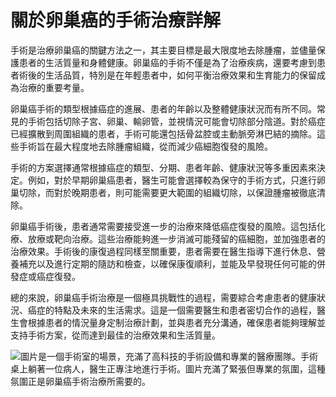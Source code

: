 # 關於卵巢癌的手術治療詳解 

手術是治療卵巢癌的關鍵方法之一，其主要目標是最大限度地去除腫瘤，並儘量保護患者的生活質量和身體健康。卵巢癌的手術不僅是為了治療疾病，還要考慮到患者術後的生活品質，特別是在年輕患者中，如何平衡治療效果和生育能力的保留成為治療的重要考量。

卵巢癌手術的類型根據癌症的進展、患者的年齡以及整體健康狀況而有所不同。常見的手術包括切除子宮、卵巢、輸卵管，並視情況可能會切除部分陰道。對於癌症已經擴散到周圍組織的患者，手術可能還包括骨盆腔或主動脈旁淋巴結的摘除。這些手術旨在最大程度地去除腫瘤組織，從而減少癌細胞復發的風險。

手術的方案選擇通常根據癌症的類型、分期、患者年齡、健康狀況等多重因素來決定。例如，對於早期卵巢癌患者，醫生可能會選擇較為保守的手術方式，只進行卵巢切除，而對於晚期患者，則可能需要更大範圍的組織切除，以保證腫瘤被徹底清除。

卵巢癌手術後，患者通常需要接受進一步的治療來降低癌症復發的風險。這包括化療、放療或靶向治療。這些治療能夠進一步消滅可能殘留的癌細胞，並加強患者的治療效果。手術後的康復過程同樣至關重要，患者需要在醫生指導下進行休息、營養補充以及進行定期的隨訪和檢查，以確保康復順利，並能及早發現任何可能的併發症或癌症復發。

總的來說，卵巢癌手術治療是一個極具挑戰性的過程，需要綜合考慮患者的健康狀況、癌症的特點及未來的生活需求。這是一個需要醫生和患者密切合作的過程，醫生會根據患者的情況量身定制治療計劃，並與患者充分溝通，確保患者能夠理解並支持手術方案，從而達到最佳的治療效果和生活質量。

![圖片是一個手術室的場景，充滿了高科技的手術設備和專業的醫療團隊。手術桌上躺著一位病人，醫生正專注地進行手術。圖片充滿了緊張但專業的氛圍，這種氛圍正是卵巢癌手術治療所需要的。](https://i.imgur.com/WA3q5Te.jpeg)